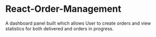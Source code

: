 # React-Order-Management
A dashboard panel built which allows User to create orders and view statistics for both delivered and orders in progress.

